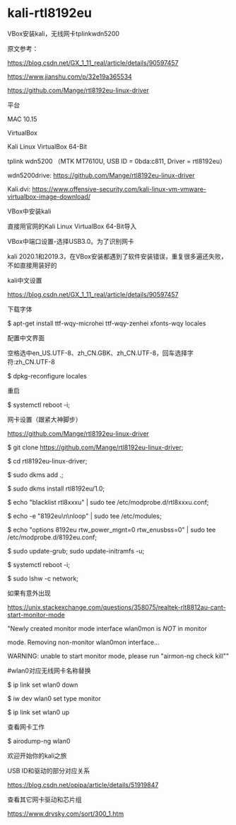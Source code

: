 # kali-rtl8192eu
VBox安装kali，无线网卡tplinkwdn5200

原文参考：

https://blog.csdn.net/GX_1_11_real/article/details/90597457

https://www.jianshu.com/p/32e19a365534

https://github.com/Mange/rtl8192eu-linux-driver

平台

MAC 10.15

VirtualBox

Kali Linux VirtualBox 64-Bit

tplink wdn5200 （MTK MT7610U, USB ID = 0bda:c811, Driver = rtl8192eu）


wdn5200drive: https://github.com/Mange/rtl8192eu-linux-driver

Kali.dvi: https://www.offensive-security.com/kali-linux-vm-vmware-virtualbox-image-download/



VBox中安装kali

直接用官网的Kali Linux VirtualBox 64-Bit导入

VBox中端口设置-选择USB3.0。为了识别网卡

kali 2020.1和2019.3，在VBox安装都遇到了软件安装错误，重复很多遍还失败，不如直接用装好的


kali中文设置 

https://blog.csdn.net/GX_1_11_real/article/details/90597457

下载字体

$ apt-get install ttf-wqy-microhei ttf-wqy-zenhei xfonts-wqy locales

配置中文界面

空格选中en_US.UTF-8、zh_CN.GBK、zh_CN.UTF-8，回车选择字符:zh_CN.UTF-8

$ dpkg-reconfigure locales

重启

$ systemctl reboot -i;


网卡设置（跟紧大神脚步）

https://github.com/Mange/rtl8192eu-linux-driver

$ git clone https://github.com/Mange/rtl8192eu-linux-driver;

$ cd rtl8192eu-linux-driver;

$ sudo dkms add .;

$ sudo dkms install rtl8192eu/1.0;

$ echo "blacklist rtl8xxxu" | sudo tee /etc/modprobe.d/rtl8xxxu.conf;

$ echo -e "8192eu\n\nloop" | sudo tee /etc/modules;

$ echo "options 8192eu rtw_power_mgnt=0 rtw_enusbss=0" | sudo tee /etc/modprobe.d/8192eu.conf;

$ sudo update-grub; sudo update-initramfs -u;

$ systemctl reboot -i;

$ sudo lshw -c network;


如果有意外出现

https://unix.stackexchange.com/questions/358075/realtek-rlt8812au-cant-start-monitor-mode

"Newly created monitor mode interface wlan0mon is *NOT* in monitor

 mode. Removing non-monitor wlan0mon interface...
 
 WARNING: unable to start monitor mode, please run "airmon-ng check kill""
 
#wlan0对应无线网卡名称替换

$ ip link set wlan0 down

$ iw dev wlan0 set type monitor

$ ip link set wlan0 up

查看网卡工作

$ airodump-ng wlan0


欢迎开始你的kali之旅

USB ID和驱动的部分对应关系

https://blog.csdn.net/opipa/article/details/51919847

查看其它网卡驱动和芯片组

https://www.drvsky.com/sort/300_1.htm





